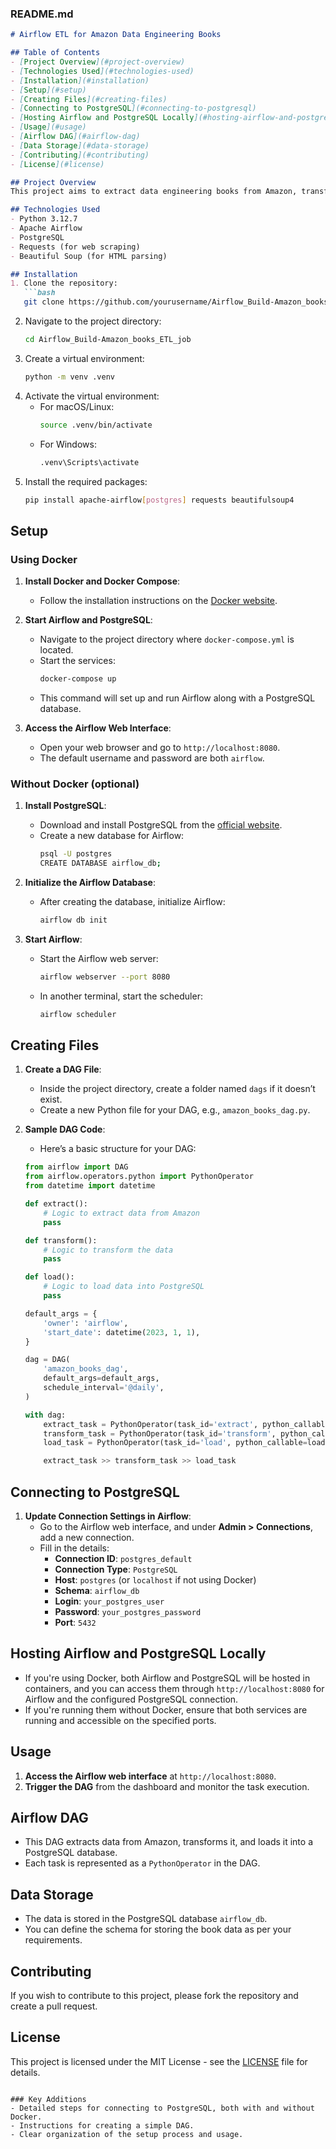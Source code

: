 ### README.md

```markdown
# Airflow ETL for Amazon Data Engineering Books

## Table of Contents
- [Project Overview](#project-overview)
- [Technologies Used](#technologies-used)
- [Installation](#installation)
- [Setup](#setup)
- [Creating Files](#creating-files)
- [Connecting to PostgreSQL](#connecting-to-postgresql)
- [Hosting Airflow and PostgreSQL Locally](#hosting-airflow-and-postgresql-locally)
- [Usage](#usage)
- [Airflow DAG](#airflow-dag)
- [Data Storage](#data-storage)
- [Contributing](#contributing)
- [License](#license)

## Project Overview
This project aims to extract data engineering books from Amazon, transform the data as needed, and load it into a PostgreSQL database using Apache Airflow.

## Technologies Used
- Python 3.12.7
- Apache Airflow
- PostgreSQL
- Requests (for web scraping)
- Beautiful Soup (for HTML parsing)

## Installation
1. Clone the repository:
   ```bash
   git clone https://github.com/yourusername/Airflow_Build-Amazon_books_ETL_job.git
   ```
2. Navigate to the project directory:
   ```bash
   cd Airflow_Build-Amazon_books_ETL_job
   ```
3. Create a virtual environment:
   ```bash
   python -m venv .venv
   ```
4. Activate the virtual environment:
   - For macOS/Linux:
     ```bash
     source .venv/bin/activate
     ```
   - For Windows:
     ```bash
     .venv\Scripts\activate
     ```
5. Install the required packages:
   ```bash
   pip install apache-airflow[postgres] requests beautifulsoup4
   ```

## Setup
### Using Docker
1. **Install Docker and Docker Compose**:
   - Follow the installation instructions on the [Docker website](https://docs.docker.com/get-docker/).

2. **Start Airflow and PostgreSQL**:
   - Navigate to the project directory where `docker-compose.yml` is located.
   - Start the services:
     ```bash
     docker-compose up
     ```
   - This command will set up and run Airflow along with a PostgreSQL database.

3. **Access the Airflow Web Interface**:
   - Open your web browser and go to `http://localhost:8080`.
   - The default username and password are both `airflow`.

### Without Docker (optional)
1. **Install PostgreSQL**:
   - Download and install PostgreSQL from the [official website](https://www.postgresql.org/download/).
   - Create a new database for Airflow:
     ```bash
     psql -U postgres
     CREATE DATABASE airflow_db;
     ```

2. **Initialize the Airflow Database**:
   - After creating the database, initialize Airflow:
     ```bash
     airflow db init
     ```

3. **Start Airflow**:
   - Start the Airflow web server:
     ```bash
     airflow webserver --port 8080
     ```
   - In another terminal, start the scheduler:
     ```bash
     airflow scheduler
     ```

## Creating Files
1. **Create a DAG File**:
   - Inside the project directory, create a folder named `dags` if it doesn’t exist.
   - Create a new Python file for your DAG, e.g., `amazon_books_dag.py`.

2. **Sample DAG Code**:
   - Here’s a basic structure for your DAG:
   ```python
   from airflow import DAG
   from airflow.operators.python import PythonOperator
   from datetime import datetime

   def extract():
       # Logic to extract data from Amazon
       pass

   def transform():
       # Logic to transform the data
       pass

   def load():
       # Logic to load data into PostgreSQL
       pass

   default_args = {
       'owner': 'airflow',
       'start_date': datetime(2023, 1, 1),
   }

   dag = DAG(
       'amazon_books_dag',
       default_args=default_args,
       schedule_interval='@daily',
   )

   with dag:
       extract_task = PythonOperator(task_id='extract', python_callable=extract)
       transform_task = PythonOperator(task_id='transform', python_callable=transform)
       load_task = PythonOperator(task_id='load', python_callable=load)

       extract_task >> transform_task >> load_task
   ```

## Connecting to PostgreSQL
1. **Update Connection Settings in Airflow**:
   - Go to the Airflow web interface, and under **Admin > Connections**, add a new connection.
   - Fill in the details:
     - **Connection ID**: `postgres_default`
     - **Connection Type**: `PostgreSQL`
     - **Host**: `postgres` (or `localhost` if not using Docker)
     - **Schema**: `airflow_db`
     - **Login**: `your_postgres_user`
     - **Password**: `your_postgres_password`
     - **Port**: `5432`

## Hosting Airflow and PostgreSQL Locally
- If you're using Docker, both Airflow and PostgreSQL will be hosted in containers, and you can access them through `http://localhost:8080` for Airflow and the configured PostgreSQL connection.
- If you're running them without Docker, ensure that both services are running and accessible on the specified ports.

## Usage
1. **Access the Airflow web interface** at `http://localhost:8080`.
2. **Trigger the DAG** from the dashboard and monitor the task execution.

## Airflow DAG
- This DAG extracts data from Amazon, transforms it, and loads it into a PostgreSQL database.
- Each task is represented as a `PythonOperator` in the DAG.

## Data Storage
- The data is stored in the PostgreSQL database `airflow_db`.
- You can define the schema for storing the book data as per your requirements.

## Contributing
If you wish to contribute to this project, please fork the repository and create a pull request.

## License
This project is licensed under the MIT License - see the [LICENSE](LICENSE) file for details.
```

### Key Additions
- Detailed steps for connecting to PostgreSQL, both with and without Docker.
- Instructions for creating a simple DAG.
- Clear organization of the setup process and usage.
